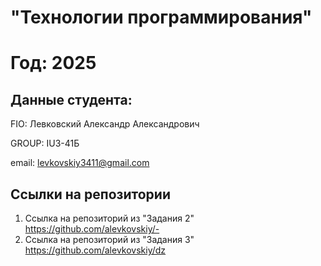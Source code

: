 # "Технологии программирования" 

# Год: 2025

## Данные студента:

FIO: Левковский Александр Александрович

GROUP: IU3-41Б

email: levkovskiy3411@gmail.com

## Ссылки на репозитории

1. Ссылка на репозиторий из "Задания 2" https://github.com/alevkovskiy/-
2. Ссылка на репозиторий из "Задания 3" https://github.com/alevkovskiy/dz

